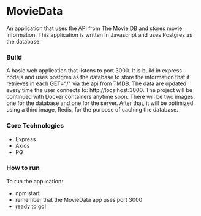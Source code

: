 # MovieData
An application that uses the API from The Movie DB and stores movie information. This application is written in Javascript and uses Postgres as the database.

### Build
A basic web application that listens to port 3000. It is build in express - nodejs and uses postgres as the database to store the information that it retrieves in each GET="/" via the api from TMDB. The data are updated every time the user connects to: http://localhost:3000. The project will be continued with Docker containers anytime soon. There will be two images, one for the database and one for the server. After that, it will be optimized using a third image, Redis, for the purpose of caching the database.

### Core Technologies
- Express <br>
- Axios <br>
- PG

### How to run
To run the application:
- npm start
- remember that the MovieData app uses port 3000
- ready to go!
